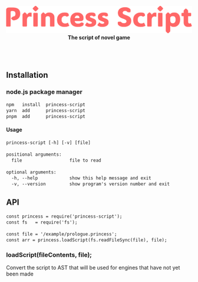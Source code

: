 <div align="center">

  <br><br>

  ![](./PrincessScript.svg?raw=true)
  <br><b>The script of novel game</b><br><br><br><br>

</div>

## Installation

### node.js package manager
```
npm   install  princess-script
yarn  add      princess-script
pnpm  add      princess-script
```
#### Usage
```
princess-script [-h] [-v] [file]

positional arguments:
  file                  file to read

optional arguments:
  -h, --help            show this help message and exit
  -v, --version         show program's version number and exit
```
## API
```
const princess = require('princess-script');
const fs   = require('fs');

const file = '/example/prologue.princess';
const arr = princess.loadScript(fs.readFileSync(file), file);
```
### loadScript(fileContents, file);
Convert the script to AST that will be used for engines that have not yet been made
